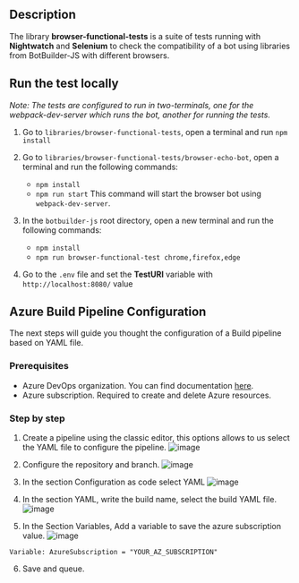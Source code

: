 ## Description

The library **browser-functional-tests** is a suite of tests running with **Nightwatch** and **Selenium** to check the compatibility of a bot using libraries from BotBuilder-JS with different browsers.

## Run the test locally

_Note: The tests are configured to run in two-terminals, one for the webpack-dev-server which runs the bot, another for running the tests._ 

1. Go to `libraries/browser-functional-tests`, open a terminal and run `npm install`


2. Go to `libraries/browser-functional-tests/browser-echo-bot`, open a terminal and run the following commands:
   * `npm install`
   * `npm run start`
This command will start the browser bot using `webpack-dev-server`.

3. In the `botbuilder-js` root directory, open a new terminal and run the following commands:
   * `npm install`
   * `npm run browser-functional-test chrome,firefox,edge`

4. Go to the `.env` file and set the **TestURI** variable with `http://localhost:8080/` value

## Azure Build Pipeline Configuration
The next steps will guide you thought the configuration of a Build pipeline based on YAML file.

### Prerequisites

- Azure DevOps organization. You can find documentation [here](https://docs.microsoft.com/en-us/azure/devops/organizations/accounts/create-organization?view=azure-devops).
- Azure subscription. Required to create and delete Azure resources.
    
### Step by step

1. Create a pipeline using the classic editor, this options allows to us select the YAML file to configure the pipeline.
![image](https://user-images.githubusercontent.com/38112957/70251315-07982e80-175e-11ea-8edf-6f49af38922f.png)

2. Configure the repository and branch.
![image](https://user-images.githubusercontent.com/38112957/70251361-1da5ef00-175e-11ea-9c2a-777ab959829a.png)

3. In the section Configuration as code select YAML
![image](https://user-images.githubusercontent.com/38112957/70251402-331b1900-175e-11ea-9cb0-58094984e84f.png)

4. In the section YAML, write the build name, select the build YAML file.
![image](https://user-images.githubusercontent.com/38112957/70251437-4201cb80-175e-11ea-89b9-b1da5f7ab552.png)

5. In the Section Variables, Add a variable to save the azure subscription value.
![image](https://user-images.githubusercontent.com/38112957/70251455-4d54f700-175e-11ea-8ddb-e6f6766f25d7.png)

`Variable: AzureSubscription = "YOUR_AZ_SUBSCRIPTION"`

6. Save and queue.
